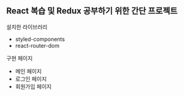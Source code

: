 ## React 복습 및 Redux 공부하기 위한 간단 프로젝트

설치한 라이브러리
- styled-components
- react-router-dom

구현 페이지
- 메인 페이지
- 로그인 페이지
- 회원가입 페이지
